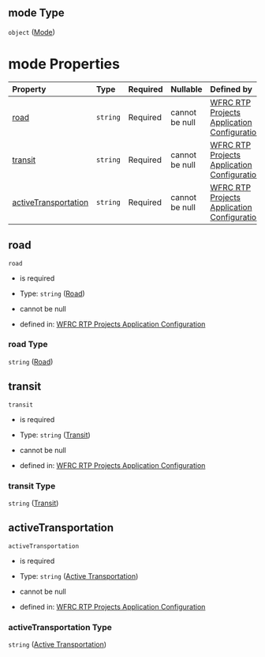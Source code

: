 ## mode Type

`object` ([Mode](config-properties-filter-widget-configuration-properties-symbol-values-properties-mode.md))

# mode Properties

| Property                                      | Type     | Required | Nullable       | Defined by                                                                                                                                                                                                                                                                                                                      |
| :-------------------------------------------- | :------- | :------- | :------------- | :------------------------------------------------------------------------------------------------------------------------------------------------------------------------------------------------------------------------------------------------------------------------------------------------------------------------------ |
| [road](#road)                                 | `string` | Required | cannot be null | [WFRC RTP Projects Application Configuration](config-properties-filter-widget-configuration-properties-symbol-values-properties-mode-properties-road.md "https://wfrc.org/rtp-2023-adopted-map/config.schema.json#/properties/filter/properties/symbolValues/properties/mode/properties/road")                                  |
| [transit](#transit)                           | `string` | Required | cannot be null | [WFRC RTP Projects Application Configuration](config-properties-filter-widget-configuration-properties-symbol-values-properties-mode-properties-transit.md "https://wfrc.org/rtp-2023-adopted-map/config.schema.json#/properties/filter/properties/symbolValues/properties/mode/properties/transit")                            |
| [activeTransportation](#activetransportation) | `string` | Required | cannot be null | [WFRC RTP Projects Application Configuration](config-properties-filter-widget-configuration-properties-symbol-values-properties-mode-properties-active-transportation.md "https://wfrc.org/rtp-2023-adopted-map/config.schema.json#/properties/filter/properties/symbolValues/properties/mode/properties/activeTransportation") |

## road



`road`

*   is required

*   Type: `string` ([Road](config-properties-filter-widget-configuration-properties-symbol-values-properties-mode-properties-road.md))

*   cannot be null

*   defined in: [WFRC RTP Projects Application Configuration](config-properties-filter-widget-configuration-properties-symbol-values-properties-mode-properties-road.md "https://wfrc.org/rtp-2023-adopted-map/config.schema.json#/properties/filter/properties/symbolValues/properties/mode/properties/road")

### road Type

`string` ([Road](config-properties-filter-widget-configuration-properties-symbol-values-properties-mode-properties-road.md))

## transit



`transit`

*   is required

*   Type: `string` ([Transit](config-properties-filter-widget-configuration-properties-symbol-values-properties-mode-properties-transit.md))

*   cannot be null

*   defined in: [WFRC RTP Projects Application Configuration](config-properties-filter-widget-configuration-properties-symbol-values-properties-mode-properties-transit.md "https://wfrc.org/rtp-2023-adopted-map/config.schema.json#/properties/filter/properties/symbolValues/properties/mode/properties/transit")

### transit Type

`string` ([Transit](config-properties-filter-widget-configuration-properties-symbol-values-properties-mode-properties-transit.md))

## activeTransportation



`activeTransportation`

*   is required

*   Type: `string` ([Active Transportation](config-properties-filter-widget-configuration-properties-symbol-values-properties-mode-properties-active-transportation.md))

*   cannot be null

*   defined in: [WFRC RTP Projects Application Configuration](config-properties-filter-widget-configuration-properties-symbol-values-properties-mode-properties-active-transportation.md "https://wfrc.org/rtp-2023-adopted-map/config.schema.json#/properties/filter/properties/symbolValues/properties/mode/properties/activeTransportation")

### activeTransportation Type

`string` ([Active Transportation](config-properties-filter-widget-configuration-properties-symbol-values-properties-mode-properties-active-transportation.md))
